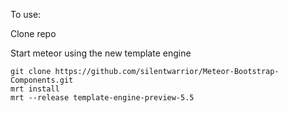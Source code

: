 To use:

Clone repo

Start meteor using the new template engine

```
git clone https://github.com/silentwarrior/Meteor-Bootstrap-Components.git
mrt install
mrt --release template-engine-preview-5.5
```
